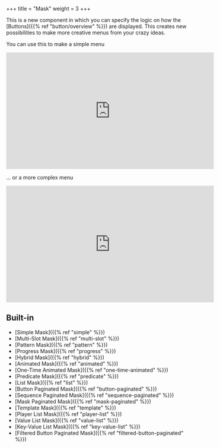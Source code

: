 +++
title = "Mask"
weight = 3
+++

This is a new component in which you can specify the logic on how the [Buttons]({{% ref "button/overview" %}}) are displayed. This creates new possibilities to make more creative menus from your crazy ideas.

You can use this to make a simple menu

<iframe width="560" height="315" src="https://www.youtube.com/embed/sJhsBfklfOE" title="YouTube video player" frameborder="0" allow="accelerometer; autoplay; clipboard-write; encrypted-media; gyroscope; picture-in-picture; web-share" allowfullscreen></iframe>

... or a more complex menu

<iframe width="560" height="315" src="https://www.youtube.com/embed/g6r73BCpMU4" title="YouTube video player" frameborder="0" allow="accelerometer; autoplay; clipboard-write; encrypted-media; gyroscope; picture-in-picture; web-share" allowfullscreen></iframe>

## Built-in

* [Simple Mask]({{% ref "simple" %}})
* [Multi-Slot Mask]({{% ref "multi-slot" %}})
* [Pattern Mask]({{% ref "pattern" %}})
* [Progress Mask]({{% ref "progress" %}})
* [Hybrid Mask]({{% ref "hybrid" %}})
* [Animated Mask]({{% ref "animated" %}})
* [One-Time Animated Mask]({{% ref "one-time-animated" %}})
* [Predicate Mask]({{% ref "predicate" %}})
* [List Mask]({{% ref "list" %}})
* [Button Paginated Mask]({{% ref "button-paginated" %}})
* [Sequence Paginated Mask]({{% ref "sequence-paginated" %}})
* [Mask Paginated Mask]({{% ref "mask-paginated" %}})
* [Template Mask]({{% ref "template" %}})
* [Player List Mask]({{% ref "player-list" %}})
* [Value List Mask]({{% ref "value-list" %}})
* [Key-Value List Mask]({{% ref "key-value-list" %}})
* [Filtered Button Paginated Mask]({{% ref "filtered-button-paginated" %}})
